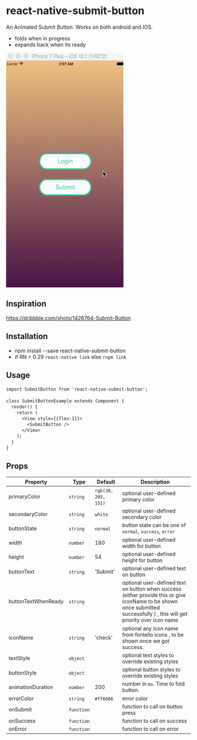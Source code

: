 # react-native-submit-button

An Animated Submit Button. Works on both android and IOS. 
- folds when in progress
- expands back when its ready


![Alt text](/example/images/out.gif?raw=true "Animated Submit Button")

## Inspiration
https://dribbble.com/shots/1426764-Submit-Button


## Installation

 - npm install --save react-native-submit-button
 - if RN > 0.29 `react-native link` else `rnpm link`

## Usage

```
import SubmitButton from 'react-native-submit-button';

class SubmitButtonExample extends Component {
  render() {
    return (
      <View style={{flex:1}}>
        <SubmitButton />
      </View>
    ); 
  } 
}
```


## Props

| Property | Type | Default | Description |
|---------------|----------|--------------|----------------------------------------------------------------|
| primaryColor | `string` | `rgb(30, 205, 151)` | optional user-defined primary color |
| secondaryColor | `string` | `white` | optional user-defined secondary color |
| buttonState | `string` | `normal` | button state can be one of `normal`, `success`, `error` |
| width | `number` | 180 | optional user-defined width for button |
| height | `number` | 54 | optional user-defined height for button |
| buttonText | `string` | 'Submit' | optional user-defined text on button |
| buttonTextWhenReady | `string` | | optional user-defined text on button when success (either provide this or give iconName to be shown once submitted successfully ) , this will get priority over icon name |
| iconName | `string` | 'check' | optional any icon name from fontello icons , to be shown once we got success. |
| textStyle | `object` | | optional text styles to override existing styles |
| buttonStyle | `object` | | optional button styles to override existing styles |
| animationDuration | `number` | 200 | number in `ms`. Time to fold button. |
| errorColor | `string` |  `#ff6666` | error color |
| onSubmit | `function` | | function to call on button press |
| onSuccess | `function` | | function to call on success |
| onError | `function` | | function to call on error |
